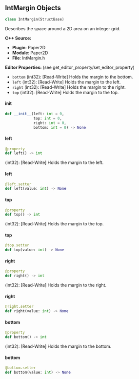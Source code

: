 ## IntMargin Objects

```python
class IntMargin(StructBase)
```

Describes the space around a 2D area on an integer grid.

**C++ Source:**

- **Plugin**: Paper2D
- **Module**: Paper2D
- **File**: IntMargin.h

**Editor Properties:** (see get_editor_property/set_editor_property)

- ``bottom`` (int32):  [Read-Write] Holds the margin to the bottom.
- ``left`` (int32):  [Read-Write] Holds the margin to the left.
- ``right`` (int32):  [Read-Write] Holds the margin to the right.
- ``top`` (int32):  [Read-Write] Holds the margin to the top.

<a id="unreal.IntMargin.__init__"></a>

#### __init__

```python
def __init__(left: int = 0,
             top: int = 0,
             right: int = 0,
             bottom: int = 0) -> None
```

<a id="unreal.IntMargin.left"></a>

#### left

```python
@property
def left() -> int
```

(int32):  [Read-Write] Holds the margin to the left.

<a id="unreal.IntMargin.left"></a>

#### left

```python
@left.setter
def left(value: int) -> None
```

<a id="unreal.IntMargin.top"></a>

#### top

```python
@property
def top() -> int
```

(int32):  [Read-Write] Holds the margin to the top.

<a id="unreal.IntMargin.top"></a>

#### top

```python
@top.setter
def top(value: int) -> None
```

<a id="unreal.IntMargin.right"></a>

#### right

```python
@property
def right() -> int
```

(int32):  [Read-Write] Holds the margin to the right.

<a id="unreal.IntMargin.right"></a>

#### right

```python
@right.setter
def right(value: int) -> None
```

<a id="unreal.IntMargin.bottom"></a>

#### bottom

```python
@property
def bottom() -> int
```

(int32):  [Read-Write] Holds the margin to the bottom.

<a id="unreal.IntMargin.bottom"></a>

#### bottom

```python
@bottom.setter
def bottom(value: int) -> None
```

<a id="unreal.PaperSpriteSocket"></a>